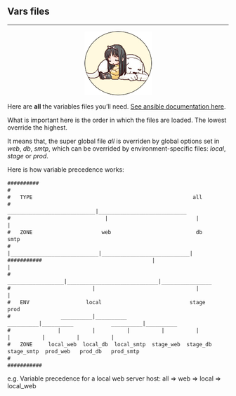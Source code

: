 ## Vars files ##
---

<p align="center"><img src="../ange.png" /></p>

Here are **all** the variables files you’ll need. [See ansible documentation here](https://docs.ansible.com/ansible/playbooks_variables.html).

What is important here is the order in which the files are loaded. The lowest override the highest.

It means that, the super global file *all* is overriden by global options set in *web*, *db*, *smtp*, which can be overrided by environment-specific files: *local*, *stage* or *prod*.

Here is how variable precedence works:


    ##########
    #
    #   TYPE                                                   all
    #                               ____________________________|____________________________
    #                              |                            |                            |
    #   ZONE                      web                           db                          smtp
    #                              |____________________________|____________________________|
    ###########                                   |                             |
    #                           __________________|_____________________________|________________
    #                          |                                |                                |
    #   ENV                  local                            stage                             prod
    #                __________|__________            __________|__________            __________|__________
    #               |          |          |          |          |          |          |          |          |
    #   ZONE     local_web  local_db  local_smtp  stage_web  stage_db  stage_smtp  prod_web   prod_db   prod_smtp
    #
    ###########

e.g. Variable precedence for a local web server host: all => web => local => local_web


